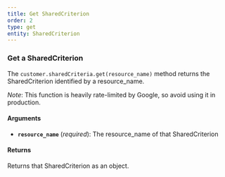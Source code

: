 ```yaml
---
title: Get SharedCriterion
order: 2
type: get
entity: SharedCriterion
---
```


### Get a SharedCriterion

The `customer.sharedCriteria.get(resource_name)` method returns the SharedCriterion identified by a resource_name.

_Note_: This function is heavily rate-limited by Google, so avoid using it in production.

#### Arguments

- **`resource_name`** (_required_): The resource_name of that SharedCriterion

#### Returns

Returns that SharedCriterion as an object.
